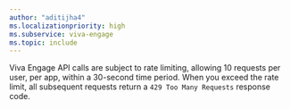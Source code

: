 ```yaml
---
author: "aditijha4"
ms.localizationpriority: high
ms.subservice: viva-engage
ms.topic: include
---
```

<!-- markdownlint-disable MD041 -->

Viva Engage API calls are subject to rate limiting, allowing 10 requests per user, per app, within a 30-second time period. When you exceed the rate limit, all subsequent requests return a `429 Too Many Requests` response code. 